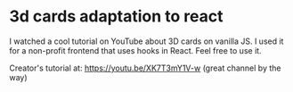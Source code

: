 # 3d cards adaptation to react
 I watched a cool tutorial on YouTube about 3D cards on vanilla JS. I used it for a non-profit frontend that uses hooks in React. Feel free to use it.
 
 Creator's tutorial at: https://youtu.be/XK7T3mY1V-w (great channel by the way)
